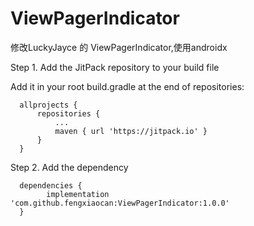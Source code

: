 # ViewPagerIndicator
修改LuckyJayce 的 ViewPagerIndicator,使用androidx

Step 1. Add the JitPack repository to your build file

Add it in your root build.gradle at the end of repositories:

	  allprojects {
		  repositories {
			  ...
			  maven { url 'https://jitpack.io' }
		  }
	  }
  
Step 2. Add the dependency

	  dependencies {
	        implementation 'com.github.fengxiaocan:ViewPagerIndicator:1.0.0'
	  }
